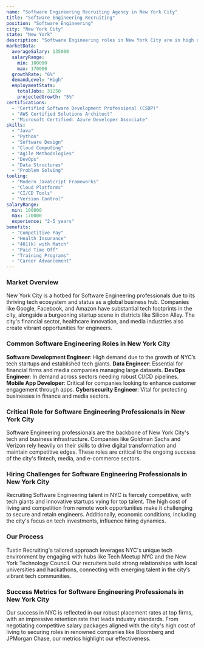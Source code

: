 ```yaml
---
name: "Software Engineering Recruiting Agency in New York City"
title: "Software Engineering Recruiting"
position: "Software Engineering"
city: "New York City"
state: "New York"
description: "Software Engineering roles in New York City are in high demand, focusing on designing and developing complex software systems."
marketData:
  averageSalary: 135000
  salaryRange:
    min: 100000
    max: 170000
  growthRate: "6%"
  demandLevel: "High"
  employmentStats:
    totalJobs: 31250
    projectedGrowth: "5%"
certifications:
  - "Certified Software Development Professional (CSDP)"
  - "AWS Certified Solutions Architect"
  - "Microsoft Certified: Azure Developer Associate"
skills:
  - "Java"
  - "Python"
  - "Software Design"
  - "Cloud Computing"
  - "Agile Methodologies"
  - "DevOps"
  - "Data Structures"
  - "Problem Solving"
tooling:
  - "Modern JavaScript Frameworks"
  - "Cloud Platforms"
  - "CI/CD Tools"
  - "Version Control"
salaryRange:
  min: 100000
  max: 170000
  experience: "2-5 years"
benefits:
  - "Competitive Pay"
  - "Health Insurance"
  - "401(k) with Match"
  - "Paid Time Off"
  - "Training Programs"
  - "Career Advancement"
---
```


### Market Overview
New York City is a hotbed for Software Engineering professionals due to its thriving tech ecosystem and status as a global business hub. Companies like Google, Facebook, and Amazon have substantial tech footprints in the city, alongside a burgeoning startup scene in districts like Silicon Alley. The city's financial sector, healthcare innovation, and media industries also create vibrant opportunities for engineers.
### Common Software Engineering Roles in New York City
**Software Development Engineer**: High demand due to the growth of NYC’s tech startups and established tech giants. **Data Engineer**: Essential for financial firms and media companies managing large datasets. **DevOps Engineer**: In demand across sectors needing robust CI/CD pipelines. **Mobile App Developer**: Critical for companies looking to enhance customer engagement through apps. **Cybersecurity Engineer**: Vital for protecting businesses in finance and media sectors.

### Critical Role for Software Engineering Professionals in New York City
Software Engineering professionals are the backbone of New York City's tech and business infrastructure. Companies like Goldman Sachs and Verizon rely heavily on their skills to drive digital transformation and maintain competitive edges. These roles are critical to the ongoing success of the city's fintech, media, and e-commerce sectors.

### Hiring Challenges for Software Engineering Professionals in New York City
Recruiting Software Engineering talent in NYC is fiercely competitive, with tech giants and innovative startups vying for top talent. The high cost of living and competition from remote work opportunities make it challenging to secure and retain engineers. Additionally, economic conditions, including the city's focus on tech investments, influence hiring dynamics.

### Our Process
Tustin Recruiting's tailored approach leverages NYC's unique tech environment by engaging with hubs like Tech Meetup NYC and the New York Technology Council. Our recruiters build strong relationships with local universities and hackathons, connecting with emerging talent in the city’s vibrant tech communities.

### Success Metrics for Software Engineering Professionals in New York City
Our success in NYC is reflected in our robust placement rates at top firms, with an impressive retention rate that leads industry standards. From negotiating competitive salary packages aligned with the city's high cost of living to securing roles in renowned companies like Bloomberg and JPMorgan Chase, our metrics highlight our effectiveness.